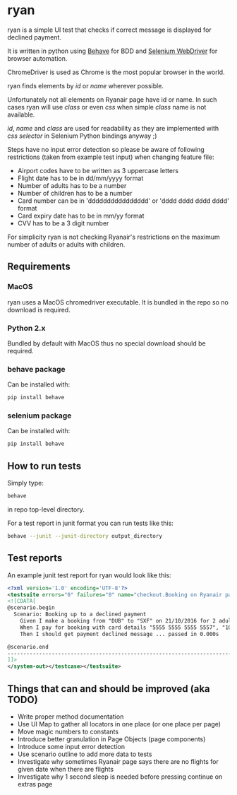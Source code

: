# ryan

ryan is a simple UI test that checks if correct message is displayed for
declined payment.

It is written in python using
[Behave](https://pythonhosted.org/behave/)
for BDD and
[Selenium WebDriver](http://www.seleniumhq.org/)
for browser automation.

ChromeDriver is used as Chrome is the most popular browser in the world.

ryan finds elements by _id_ or _name_ wherever possible.

Unfortunately not all elements on Ryanair page have id or name.
In such cases ryan will use _class_ or even _css_ when simple _class_ name is
not available.

_id_, _name_ and _class_ are used for readability as they are implemented with
_css selector_ in Selenium Python bindings anyway ;)

Steps have no input error detection so please be aware of following
restrictions (taken from example test input) when changing feature file:

* Airport codes have to be written as 3 uppercase letters
* Flight date has to be in dd/mm/yyyy format
* Number of adults has to be a number
* Number of children has to be a number
* Card number can be in 'dddddddddddddddd' or 'dddd dddd dddd dddd' format
* Card expiry date has to be in mm/yy format
* CVV has to be a 3 digit number

For simplicity ryan is not checking Ryanair's restrictions on the maximum
number of adults or adults with children.

## Requirements

### MacOS

ryan uses a MacOS chromedriver executable.
It is bundled in the repo so no download is required.

### Python 2.x

Bundled by default with MacOS thus no special download should be required.

### behave package

Can be installed with:

```bash
pip install behave
```

### selenium package

Can be installed with:

```bash
pip install behave
```

## How to run tests

Simply type:

```bash
behave
```

in repo top-level directory.

For a test report in junit format you can run tests like this:

```bash
behave --junit --junit-directory output_directory
```

## Test reports

An example junit test report for ryan would look like this:

```xml
<?xml version='1.0' encoding='UTF-8'?>
<testsuite errors="0" failures="0" name="checkout.Booking on Ryanair page" skipped="0" tests="1" time="19.335644"><testcase classname="checkout.Booking on Ryanair page" name="Booking up to a declined payment" status="passed" time="19.335644"><system-out>
<![CDATA[
@scenario.begin
  Scenario: Booking up to a declined payment
    Given I make a booking from "DUB" to "SXF" on 21/10/2016 for 2 adults and 1 child ... passed in 16.582s
    When I pay for booking with card details "5555 5555 5555 5557", "10/18" and "265" ... passed in 2.753s
    Then I should get payment declined message ... passed in 0.000s

@scenario.end
--------------------------------------------------------------------------------
]]>
</system-out></testcase></testsuite>
```

## Things that can and should be improved (aka TODO)

* Write proper method documentation
* Use UI Map to gather all locators in one place (or one place per page)
* Move magic numbers to constants
* Introduce better granulation in Page Objects (page components)
* Introduce some input error detection
* Use scenario outline to add more data to tests
* Investigate why sometimes Ryanair page says there are no flights for given
date when there are flights
* Investigate why 1 second sleep is needed before pressing continue on extras
page
